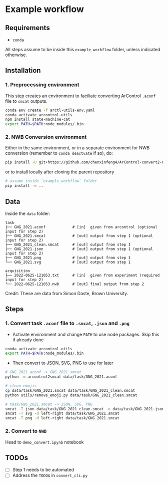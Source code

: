 # Example workflow

## Requirements 

- `conda`

All steps assume to be inside this `example_workflow` folder, unless indicated otherwise.

## Installation

### 1. Preprocessing environment

This step creates an environment to faciliate converting ArControl `.aconf` file to `smcat` outputs. 

```bash
conda env create -f arctl-utils-env.yaml
conda activate arcontrol-utils
npm install state-machine-cat
export PATH=$PATH:node_modules/.bin
```

### 2. NWB Conversion environment

Either in the same environment, or in a separate environment for NWB conversion (remember to `conda deactvate` if so), do:

```bash
pip install -U git+https://github.com/chenxinfeng4/ArControl-convert2-nwb
```

or to install locally after cloning the parent repository

```bash
# assume inside `example_workflow` folder
pip install -e .. 
```

## Data

Inside the `data` folder:

```
task
├── GNG_2021.aconf            # [in]  given from arcontrol (optional input for step 2)
├── GNG_2021.smcat            # [out] output from step 1 (optional input for step 2)
├── GNG_2021_clean.smcat      # [out] output from step 1
├── GNG_2021.json             # [out] output from step 1 (optional input for step 2)
├── GNG_2021.png              # [out] output from step 1
└── GNG_2021.svg              # [out] output from step 1

acquisition
├── 2022-0625-121053.txt      # [in]  given from experiment (required input for step 2)
└── 2022-0625-121053.nwb      # [out] final output from step 2
```

Credit: These are data from Simon Daste, Brown University. 

## Steps

### 1. Convert task `.aconf` file to `.smcat`, `.json` and `.png`

- Activate environment and change `PATH` to use node packages. Skip this if already done

```bash
conda activate arcontrol-utils
export PATH=$PATH:node_modules/.bin
```

- Then convert to JSON, SVG, PNG to use for later

```bash
# GNG_2021.aconf -> GNG_2021.smcat
python -m arcontrol2smcat data/task/GNG_2021.aconf

# clean emojis
cp data/task/GNG_2021.smcat data/task/GNG_2021_clean.smcat
python utils/remove_emoji.py data/task/GNG_2021_clean.smcat

# task/GNG_2021.smcat -> JSON, SVG, PNG
smcat -T json data/task/GNG_2021_clean.smcat -o data/task/GNG_2021.json
smcat -T svg -d left-right data/task/GNG_2021.smcat
smcat -T png -d left-right data/task/GNG_2021.smcat
```

### 2. Convert to `NWB`

Head to `demo_convert.ipynb` notebook

## TODOs

- [ ] Step 1 needs to be automated
- [ ] Address the `TODO`s in `convert_cli.py`
